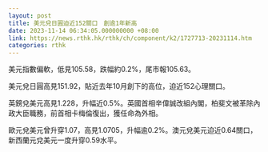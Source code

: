 ```yaml
---
layout: post
title: 美元兌日圓迫近152關口　創逾1年新高
date: 2023-11-14 06:34:05.000000000 +08:00
link: https://news.rthk.hk/rthk/ch/component/k2/1727713-20231114.htm
categories: rthk
---
```


美元指數偏軟，低見105.58，跌幅約0.2%，尾市報105.63。

美元兌日圓高見151.92，貼近去年10月創下的高位，迫近152心理關口。

英鎊兌美元高見1.228，升幅近0.5%。英國首相辛偉誠改組內閣，柏斐文被革除內政大臣職務，前首相卡梅倫復出，獲任命為外相。

歐元兌美元曾升穿1.07，高見1.0705，升幅逾0.2%。澳元兌美元迫近0.64關口，新西蘭元兌美元一度升穿0.59水平。

